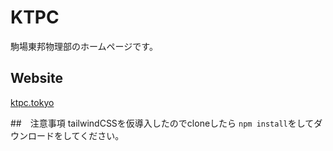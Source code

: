 # KTPC
駒場東邦物理部のホームページです。

## Website
[ktpc.tokyo](https://www.ktpc.tokyo/)

##　注意事項
tailwindCSSを仮導入したのでcloneしたら ```npm install```をしてダウンロードをしてください。

